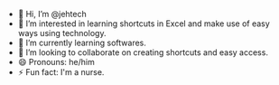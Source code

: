 - 👋 Hi, I’m @jehtech
- 👀 I’m interested in learning shortcuts in Excel and make use of easy ways using technology.
- 🌱 I’m currently learning softwares.
- 💞️ I’m looking to collaborate on creating shortcuts and easy access.
- 😄 Pronouns: he/him
- ⚡ Fun fact: I'm a nurse.

<!---
jehtech/jehtech is a ✨ special ✨ repository because its `README.md` (this file) appears on your GitHub profile.
You can click the Preview link to take a look at your changes.
--->
